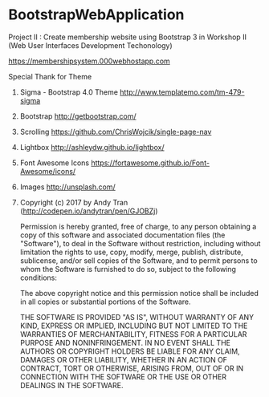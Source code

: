# BootstrapWebApplication
Project II : Create membership website using Bootstrap 3 in Workshop II (Web User Interfaces Development Techonology)

https://membershipsystem.000webhostapp.com

Special Thank for Theme

1. Sigma - Bootstrap 4.0 Theme
   http://www.templatemo.com/tm-479-sigma

2. Bootstrap
   http://getbootstrap.com/

3. Scrolling
   https://github.com/ChrisWojcik/single-page-nav

4. Lightbox 
   http://ashleydw.github.io/lightbox/

5. Font Awesome Icons
   https://fortawesome.github.io/Font-Awesome/icons/

6. Images
   http://unsplash.com/

7. Copyright (c) 2017 by Andy Tran (http://codepen.io/andytran/pen/GJOBZj)

   Permission is hereby granted, free of charge, to any person obtaining a copy of this software and associated documentation files (the "Software"), to deal in the Software without restriction, including without limitation the rights to use, copy, modify, merge, publish, distribute, sublicense, and/or sell copies of the Software, and to permit persons to whom the Software is furnished to do so, subject to the following conditions:

   The above copyright notice and this permission notice shall be included in all copies or substantial portions of the Software.

   THE SOFTWARE IS PROVIDED "AS IS", WITHOUT WARRANTY OF ANY KIND, EXPRESS OR IMPLIED, INCLUDING BUT NOT LIMITED TO THE WARRANTIES OF MERCHANTABILITY, FITNESS FOR A PARTICULAR PURPOSE AND NONINFRINGEMENT. IN NO EVENT SHALL THE AUTHORS OR COPYRIGHT HOLDERS BE LIABLE FOR ANY CLAIM, DAMAGES OR OTHER LIABILITY, WHETHER IN AN ACTION OF CONTRACT, TORT OR OTHERWISE, ARISING FROM, OUT OF OR IN CONNECTION WITH THE SOFTWARE OR THE USE OR OTHER DEALINGS IN THE SOFTWARE.
